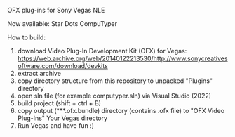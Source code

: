 OFX plug-ins for Sony Vegas NLE

Now available: 
Star Dots
CompuTyper

How to build:

1) download Video Plug-In Development Kit (OFX) for Vegas: https://web.archive.org/web/20140122213530/http://www.sonycreativesoftware.com/download/devkits
2) extract archive
3) copy directory structure from this repository to unpacked "Plugins" directory
4) open sln file (for example computyper.sln) via Visual Studio (2022)
5) build project (shift + ctrl + B)
6) copy output (***.ofx.bundle) directory (contains .ofx file) to "OFX Video Plug-Ins" Your Vegas directory
7) Run Vegas and have fun :)
